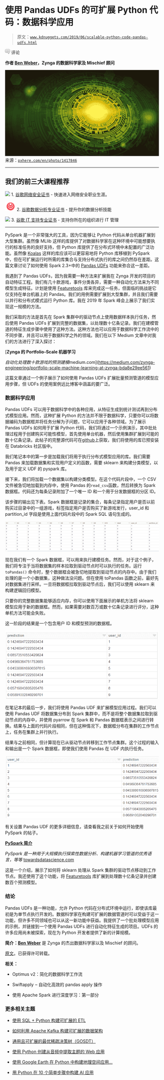 # 使用 Pandas UDFs 的可扩展 Python 代码：数据科学应用

> 原文：[`www.kdnuggets.com/2019/06/scalable-python-code-pandas-udfs.html`](https://www.kdnuggets.com/2019/06/scalable-python-code-pandas-udfs.html)

![c](img/3d9c022da2d331bb56691a9617b91b90.png) 评论

**作者 [Ben Weber](https://www.linkedin.com/in/ben-weber-3b87482/)，Zynga 的数据科学家及 Mischief 顾问**

![figure-name](img/9c97c2e4ab5c7ae71e54f8cb66b86416.png)来源：[`pxhere.com/en/photo/1417846`](https://pxhere.com/en/photo/1417846)

* * *

## 我们的前三大课程推荐

![](img/0244c01ba9267c002ef39d4907e0b8fb.png) 1\. [谷歌网络安全证书](https://www.kdnuggets.com/google-cybersecurity) - 快速进入网络安全职业生涯。

![](img/e225c49c3c91745821c8c0368bf04711.png) 2\. [谷歌数据分析专业证书](https://www.kdnuggets.com/google-data-analytics) - 提升你的数据分析技能

![](img/0244c01ba9267c002ef39d4907e0b8fb.png) 3\. [谷歌 IT 支持专业证书](https://www.kdnuggets.com/google-itsupport) - 支持你所在的组织进行 IT 管理

* * *

PySpark 是一个非常强大的工具，因为它能够让 Python 代码从单台机器扩展到大型集群。虽然像 MLlib 这样的库提供了对数据科学家在这种环境中可能想要执行的标准任务的良好支持，但 Python 库提供了在分布式环境中未配置的广泛功能。虽然像 [Koalas](https://github.com/databricks/koalas) 这样的库应该可以更容易地将 Python 库移植到 PySpark 中，但在可扩展运行时所需的库集合与支持分布式执行的库之间仍然存在差距。这篇文章讨论了如何使用 Spark 2.3+中的 [Pandas UDFs](https://databricks.com/blog/2017/10/30/introducing-vectorized-udfs-for-pyspark.html) 功能来弥合这一差距。

我遇到了 Pandas UDFs，因为我需要一种方法来扩展我在 Zynga 开发的项目的自动特征工程。我们有几十款游戏，事件分类各异，需要一种自动化方法来为不同模型生成特征。计划是使用 [Featuretools](https://github.com/Featuretools/featuretools) 库来完成这一任务，但面临的挑战是它仅支持在单台机器上的 Pandas。我们的用例需要扩展到大型集群，并且我们需要以并行和分布式模式运行 Python 库。我在 2019 年 Spark 峰会上展示了我们实现这一规模的方法。

我们采取的方法是首先在 Spark 集群中的驱动节点上使用数据样本执行任务，然后使用 Pandas UDFs 扩展到完整的数据集，以处理数十亿条记录。我们在建模管道的特征生成步骤中使用了这种方法。这种方法也可以应用于数据科学工作流中的不同步骤，并且可以用于数据科学之外的领域。我们在以下 Medium 文章中对我们的方法进行了深入探讨：

[**Zynga 的 Portfolio-Scale 机器学习**

*自动化处理数十款游戏的预测建模*medium.com](https://medium.com/zynga-engineering/portfolio-scale-machine-learning-at-zynga-bda8e29ee561)

这篇文章通过一个例子展示了如何使用 Pandas UDFs 扩展批量预测管道的模型应用步骤，但 UDFs 的使用案例远比博客中涵盖的要广泛。

### 数据科学应用

Pandas UDFs 可以用于数据科学中的各种应用，从特征生成到统计测试再到分布式模型应用。然而，这种扩展 Python 的方法并不限于数据科学，只要你可以将数据编码为数据框并将任务分解为子问题，它可以应用于各种领域。为了展示 Pandas UDFs 如何用于扩展 Python 代码，我们将通过一个示例演示，其中批处理过程用于创建购买可能性模型，首先使用单台机器，然后使用集群扩展到可能的数十亿条记录。此帖子的完整源代码可在[github](https://github.com/bgweber/StartupDataScience/blob/master/python/SK_Scale.ipynb)上获取，我们将使用的库已预安装在 Databricks 社区版中。

我们笔记本中的第一步是加载我们将用于执行分布式模型应用的库。我们需要 Pandas 来加载数据集和实现用户定义的函数，需要 sklearn 来构建分类模型，以及用于定义 UDF 的 pyspark 库。

接下来，我们将加载一个数据集以构建分类模型。在这个代码片段中，一个 CSV 文件被急切地加载到内存中，使用 Pandas 的`read_csv`函数，然后转换为 Spark 数据框。代码还为每条记录附加了一个唯一 ID 和一个用于分发数据框的分区 ID。

该步骤的输出见下表。Spark 数据框是记录的集合，每条记录指定用户是否以前购买过目录中的一组游戏，标签指定用户是否购买了新游戏发行，user_id 和 partition_id 字段是使用上面代码片段中的 Spark SQL 语句生成的。

![figure-name](img/5fb756e02f53f580bd1a8f9fca103b6a.png)

现在我们有一个 Spark 数据框，可以用来执行建模任务。然而，对于这个例子，我们将专注于当将数据集的样本拉取到驱动节点时可以执行的任务。运行 `toPandas()` 命令时，整个数据框会被急切地提取到驱动节点的内存中。由于我们处理的是一个小数据集，这种做法没问题。但在使用 toPandas 函数之前，最好先对数据集进行采样。一旦将数据框拉取到驱动节点后，我们可以使用 sklearn 来构建逻辑回归模型。

只要你的完整数据集能够适应内存，你可以使用下面展示的单机方法将 sklearn 模型应用于新的数据框。然而，如果需要对数百万或数十亿条记录进行评分，这种单机方法可能会失败。

这一阶段的结果是一个包含用户 ID 和模型预测的数据框。

![figure-name](img/eb8ffafef48ebd22b3285de170ac448f.png)

在笔记本的最后一步，我们将使用 Pandas UDF 来扩展模型应用过程。我们可以使用 Pandas UDF 将数据集分布到 Spark 集群中，而不是将整个数据集拉取到驱动节点的内存中，并使用 pyarrow 在 Spark 和 Pandas 数据框表示之间进行转换。结果与上面的代码片段相同，但在这种情况下，数据框分布在集群的工作节点上，任务在集群上并行执行。

结果与之前相同，但计算现在已从驱动节点转移到工作节点集群。这个过程的输入和输出是一个 Spark 数据框，即使我们使用 Pandas 在 UDF 内执行任务。

![figure-name](img/b1c4e6103b662858295fbdb9769d5e07.png)

有关设置 Pandas UDF 的更多详细信息，请查看我之前关于如何开始使用 PySpark 的帖子。

[**PySpark 简介**](https://towardsdatascience.com/a-brief-introduction-to-pyspark-ff4284701873)

*PySpark 是一种用于大规模执行探索性数据分析、构建机器学习管道的优秀语言，等等* [towardsdatascience.com](https://towardsdatascience.com/a-brief-introduction-to-pyspark-ff4284701873)

这是一个介绍，展示了如何将 sklearn 处理从 Spark 集群的驱动节点移动到工作节点。我还使用了这个功能，将 [Featuretools](https://github.com/Featuretools/featuretools) 库扩展到处理数十亿条记录并创建数百个预测模型。

### 结论

Pandas UDFs 是一种功能，允许 Python 代码在分布式环境中运行，即使该库最初是为单节点执行开发的。数据科学家在构建可扩展的数据管道时可以受益于这一功能，但许多不同领域也可以从这一新功能中获益。我提供了一个批处理模型应用的示例，并链接到一个使用 Pandas UDFs 进行自动化特征生成的项目。UDFs 的许多应用尚未被探索，现在为 Python 开发者提供了新的计算规模。

**简介：[Ben Weber](https://www.linkedin.com/in/ben-weber-3b87482/)** 是 Zynga 的杰出数据科学家以及 Mischief 的顾问。

[原文](https://towardsdatascience.com/scalable-python-code-with-pandas-udfs-a-data-science-application-dd515a628896)。已获得许可转载。

**相关：**

+   Optimus v2：简化的数据科学工作流

+   Swiftapply  – 自动化高效的 pandas apply 操作

+   使用 Apache Spark 进行深度学习：第一部分

### 更多相关主题

+   [使用 SQL + Python 构建可扩展的 ETL](https://www.kdnuggets.com/2022/04/building-scalable-etl-sql-python.html)

+   [如何利用 Apache Kafka 构建可扩展的数据架构](https://www.kdnuggets.com/2023/04/build-scalable-data-architecture-apache-kafka.html)

+   [通用且可扩展的最优稀疏决策树（GOSDT）](https://www.kdnuggets.com/2023/02/generalized-scalable-optimal-sparse-decision-treesgosdt.html)

+   [使用 Python 创建从音频中提取主题的 Web 应用](https://www.kdnuggets.com/2023/01/creating-web-application-extract-topics-audio-python.html)

+   [使用 Google Earth 在 Python 中构建地理空间应用…](https://www.kdnuggets.com/2022/03/building-geospatial-application-python-google-earth-engine-greppo.html)

+   [用 Python 在 10 个简单步骤中构建 AI 应用](https://www.kdnuggets.com/build-an-ai-application-with-python-in-10-easy-steps)
